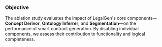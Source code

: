 ### **Objective**
The ablation study evaluates the impact of LegalGen's core components—**Concept Derivor**, **Ontology Inferrer**, and **Segmentation**—on the performance of smart contract generation. By disabling individual components, we assess their contribution to functionality and logical completeness.
